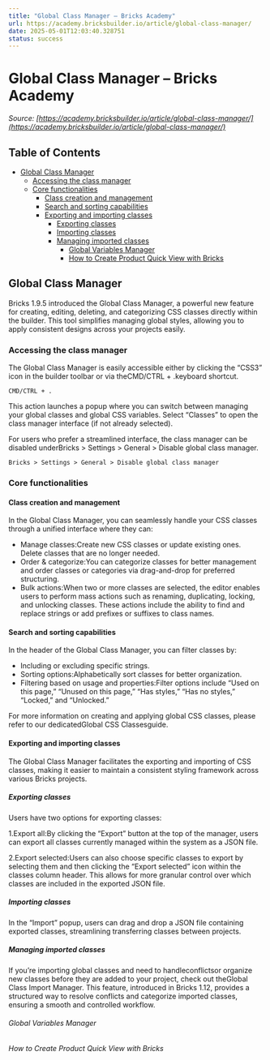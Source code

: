 ```yaml
---
title: "Global Class Manager – Bricks Academy"
url: https://academy.bricksbuilder.io/article/global-class-manager/
date: 2025-05-01T12:03:40.328751
status: success
---
```


# Global Class Manager – Bricks Academy

*Source: [https://academy.bricksbuilder.io/article/global-class-manager/](https://academy.bricksbuilder.io/article/global-class-manager/)*

## Table of Contents

- [Global Class Manager](#global-class-manager)
  - [Accessing the class manager](#accessing-the-class-manager)
  - [Core functionalities](#core-functionalities)
    - [Class creation and management](#class-creation-and-management)
    - [Search and sorting capabilities](#search-and-sorting-capabilities)
    - [Exporting and importing classes](#exporting-and-importing-classes)
      - [Exporting classes](#exporting-classes)
      - [Importing classes](#importing-classes)
      - [Managing imported classes](#managing-imported-classes)
        - [Global Variables Manager](#global-variables-manager)
        - [How to Create Product Quick View with Bricks](#how-to-create-product-quick-view-with-bricks)

## Global Class Manager

Bricks 1.9.5 introduced the Global Class Manager, a powerful new feature for creating, editing, deleting, and categorizing CSS classes directly within the builder. This tool simplifies managing global styles, allowing you to apply consistent designs across your projects easily.

### Accessing the class manager

The Global Class Manager is easily accessible either by clicking the “CSS3” icon in the builder toolbar or via theCMD/CTRL + .keyboard shortcut.

`CMD/CTRL + .`

This action launches a popup where you can switch between managing your global classes and global CSS variables. Select “Classes” to open the class manager interface (if not already selected).

For users who prefer a streamlined interface, the class manager can be disabled underBricks > Settings > General > Disable global class manager.

`Bricks > Settings > General > Disable global class manager`

### Core functionalities

#### Class creation and management

In the Global Class Manager, you can seamlessly handle your CSS classes through a unified interface where they can:

- Manage classes:Create new CSS classes or update existing ones. Delete classes that are no longer needed.
- Order & categorize:You can categorize classes for better management and order classes or categories via drag-and-drop for preferred structuring.
- Bulk actions:When two or more classes are selected, the editor enables users to perform mass actions such as renaming, duplicating, locking, and unlocking classes. These actions include the ability to find and replace strings or add prefixes or suffixes to class names.

#### Search and sorting capabilities

In the header of the Global Class Manager, you can filter classes by:

- Including or excluding specific strings.
- Sorting options:Alphabetically sort classes for better organization.
- Filtering based on usage and properties:Filter options include “Used on this page,” “Unused on this page,” “Has styles,” “Has no styles,” “Locked,” and “Unlocked.”

For more information on creating and applying global CSS classes, please refer to our dedicatedGlobal CSS Classesguide.

#### Exporting and importing classes

The Global Class Manager facilitates the exporting and importing of CSS classes, making it easier to maintain a consistent styling framework across various Bricks projects.

##### Exporting classes

Users have two options for exporting classes:

1.Export all:By clicking the “Export” button at the top of the manager, users can export all classes currently managed within the system as a JSON file.

2.Export selected:Users can also choose specific classes to export by selecting them and then clicking the “Export selected” icon within the classes column header. This allows for more granular control over which classes are included in the exported JSON file.

##### Importing classes

In the “Import” popup, users can drag and drop a JSON file containing exported classes, streamlining transferring classes between projects.

##### Managing imported classes

If you’re importing global classes and need to handleconflictsor organize new classes before they are added to your project, check out theGlobal Class Import Manager. This feature, introduced in Bricks 1.12, provides a structured way to resolve conflicts and categorize imported classes, ensuring a smooth and controlled workflow.

###### Global Variables Manager

###### How to Create Product Quick View with Bricks

